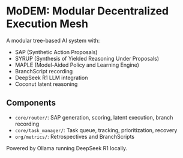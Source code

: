 # MoDEM: Modular Decentralized Execution Mesh

A modular tree-based AI system with:
- SAP (Synthetic Action Proposals)
- SYRUP (Synthesis of Yielded Reasoning Under Proposals)
- MAPLE (Model-Aided Policy and Learning Engine)
- BranchScript recording
- DeepSeek R1 LLM integration
- Coconut latent reasoning

## Components
- `core/router/`: SAP generation, scoring, latent execution, branch recording
- `core/task_manager/`: Task queue, tracking, prioritization, recovery
- `org/metrics/`: Retrospectives and BranchScripts

Powered by Ollama running DeepSeek R1 locally.